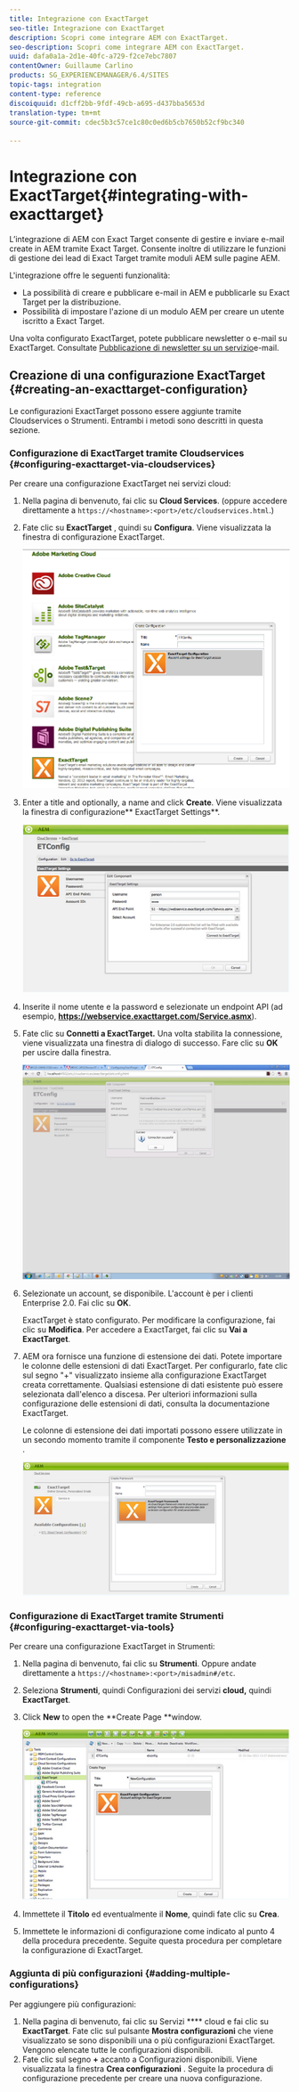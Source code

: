 ```yaml
---
title: Integrazione con ExactTarget
seo-title: Integrazione con ExactTarget
description: Scopri come integrare AEM con ExactTarget.
seo-description: Scopri come integrare AEM con ExactTarget.
uuid: dafa0a1a-2d1e-40fc-a729-f2ce7ebc7807
contentOwner: Guillaume Carlino
products: SG_EXPERIENCEMANAGER/6.4/SITES
topic-tags: integration
content-type: reference
discoiquuid: d1cff2bb-9fdf-49cb-a695-d437bba5653d
translation-type: tm+mt
source-git-commit: cdec5b3c57ce1c80c0ed6b5cb7650b52cf9bc340

---
```



# Integrazione con ExactTarget{#integrating-with-exacttarget}

L’integrazione di AEM con Exact Target consente di gestire e inviare e-mail create in AEM tramite Exact Target. Consente inoltre di utilizzare le funzioni di gestione dei lead di Exact Target tramite moduli AEM sulle pagine AEM.

L&#39;integrazione offre le seguenti funzionalità:

* La possibilità di creare e pubblicare e-mail in AEM e pubblicarle su Exact Target per la distribuzione.
* Possibilità di impostare l&#39;azione di un modulo AEM per creare un utente iscritto a Exact Target.

Una volta configurato ExactTarget, potete pubblicare newsletter o e-mail su ExactTarget. Consultate [Pubblicazione di newsletter su un servizio](/help/sites-authoring/personalization.md)e-mail.

## Creazione di una configurazione ExactTarget {#creating-an-exacttarget-configuration}

Le configurazioni ExactTarget possono essere aggiunte tramite Cloudservices o Strumenti. Entrambi i metodi sono descritti in questa sezione.

### Configurazione di ExactTarget tramite Cloudservices {#configuring-exacttarget-via-cloudservices}

Per creare una configurazione ExactTarget nei servizi cloud:

1. Nella pagina di benvenuto, fai clic su **Cloud Services**. (oppure accedere direttamente a `https://<hostname>:<port>/etc/cloudservices.html`.)
1. Fate clic su **ExactTarget** , quindi su **Configura**. Viene visualizzata la finestra di configurazione ExactTarget.

   ![chlimage_1-182](assets/chlimage_1-182.png)

1. Enter a title and optionally, a name and click **Create**. Viene visualizzata la finestra di configurazione** ExactTarget Settings**.

   ![chlimage_1-31](assets/chlimage_1-31.jpeg)

1. Inserite il nome utente e la password e selezionate un endpoint API (ad esempio, **https://webservice.exacttarget.com/Service.asmx**).
1. Fate clic su **Connetti a ExactTarget.** Una volta stabilita la connessione, viene visualizzata una finestra di dialogo di successo. Fare clic su **OK** per uscire dalla finestra.

   ![chlimage_1-32](assets/chlimage_1-32.jpeg)

1. Selezionate un account, se disponibile. L&#39;account è per i clienti Enterprise 2.0. Fai clic su **OK**. 

   ExactTarget è stato configurato. Per modificare la configurazione, fai clic su **Modifica**. Per accedere a ExactTarget, fai clic su **Vai a ExactTarget**.

1. AEM ora fornisce una funzione di estensione dei dati. Potete importare le colonne delle estensioni di dati ExactTarget. Per configurarlo, fate clic sul segno &quot;+&quot; visualizzato insieme alla configurazione ExactTarget creata correttamente. Qualsiasi estensione di dati esistente può essere selezionata dall&#39;elenco a discesa. Per ulteriori informazioni sulla configurazione delle estensioni di dati, consulta la documentazione [](https://help.exacttarget.com/en/documentation/exacttarget/subscribers/data_extensions_and_data_relationships)ExactTarget.

   Le colonne di estensione dei dati importati possono essere utilizzate in un secondo momento tramite il componente **Testo e personalizzazione** .

   ![chlimage_1-33](assets/chlimage_1-33.jpeg)

### Configurazione di ExactTarget tramite Strumenti {#configuring-exacttarget-via-tools}

Per creare una configurazione ExactTarget in Strumenti:

1. Nella pagina di benvenuto, fai clic su **Strumenti**. Oppure andate direttamente a `https://<hostname>:<port>/misadmin#/etc`.
1. Seleziona **Strumenti**, quindi Configurazioni dei servizi **cloud,** quindi **ExactTarget**.
1. Click **New** to open the **Create Page **window.

   ![chlimage_1-34](assets/chlimage_1-34.jpeg)

1. Immettete il **Titolo** ed eventualmente il **Nome**, quindi fate clic su **Crea**.
1. Immettete le informazioni di configurazione come indicato al punto 4 della procedura precedente. Seguite questa procedura per completare la configurazione di ExactTarget.

### Aggiunta di più configurazioni {#adding-multiple-configurations}

Per aggiungere più configurazioni:

1. Nella pagina di benvenuto, fai clic su Servizi **** cloud e fai clic su **ExactTarget**. Fate clic sul pulsante **Mostra configurazioni** che viene visualizzato se sono disponibili una o più configurazioni ExactTarget. Vengono elencate tutte le configurazioni disponibili.
1. Fate clic sul segno **+** accanto a Configurazioni disponibili. Viene visualizzata la finestra **Crea configurazioni** . Seguite la procedura di configurazione precedente per creare una nuova configurazione.

